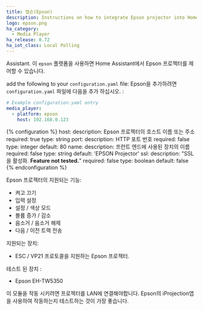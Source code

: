 ```yaml
---
title: 엡슨(Epson)
description: Instructions on how to integrate Epson projector into Home Assistant.
logo: epson.png
ha_category:
  - Media Player
ha_release: 0.72
ha_iot_class: Local Polling
---
```


Assistant.
이 `epson` 플랫폼을 사용하면 Home Assistant에서 Epson 프로젝터를 제어할 수 있습니다.

add the following to your `configuration.yaml` file:
Epson을 추가하려면 `configuration.yaml` 파일에 다음을 추가 하십시오. : 

```yaml
# Example configuration.yaml entry
media_player:
  - platform: epson
    host: 192.168.0.123
```

{% configuration %}
host:
  description: Epson 프로젝터의 호스트 이름 또는 주소
  required: true
  type: string
port:
  description: HTTP 포트 번호
  required: false
  type: integer
  default: 80
name:
  description: 프런트 엔드에 사용된 장치의 이름
  required: false
  type: string
  default: 'EPSON Projector'
ssl:
  description: "SSL을 활성화. **Feature not tested.**"
  required: false
  type: boolean
  default: false
{% endconfiguration %}

Epson 프로젝터의 지원되는 기능:

- 켜고 끄기
- 입력 설정
- 설정 / 색상 모드
- 볼륨 증가 / 감소
- 음소거 / 음소거 해제
- 다음 / 이전 트랙 전송

지원되는 장치:
- ESC / VP21 프로토콜을 지원하는 Epson 프로젝터.

테스트 된 장치 :
- Epson EH-TW5350

이 모듈을 작동 시키려면 프로젝터를 LAN에 연결해야합니다. Epson의 iProjection앱을 사용하여 작동하는지 테스트하는 것이 가장 좋습니다.
